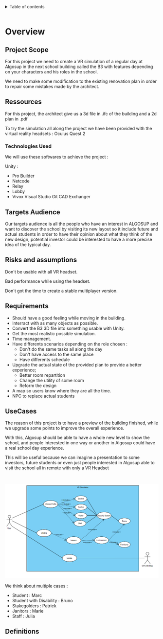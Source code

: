 <details>
<summary>Table of contents</summary>

- [Overview](#overview)
  - [Project Scope](#project-scope)
  - [Ressources](#ressources)
    - [Technologies Used](#technologies-used)
  - [Targets Audience](#targets-audience)
  - [Risks and assumptions](#risks-and-assumptions)
  - [Requirements](#requirements)
  - [UseCases](#usecases)
  - [Definitions](#definitions)

</details>
<br>

# Overview

<!-- ## Teams Members 

|Members|Roles |
|:---:|:---:|
|[Arthur Lemoine](https://github.com/arthur-lemo1ne)| Tech Leader|
|[Théo Diancourt](https://github.com/TheoDct)| Project Manager|
|[Martin Lorut Gauriat](https://github.com/MartinLorutGauriat)| Team Member|
|[Karine Vinette](https://github.com/KarineVinette)| Team Member|
|[Nicolas Mida](https://github.com/Nicolas-Mida)| Team Member|
|[Alexandre Bobis](https://github.com/AlexandreBobis)| Team Member| -->

## Project Scope

<!-- - Goals: Programming a VR simulation of a visit day at [ALGOSUP](https://www.algosup.com/) inside the B3[^1] 
- Deliverables: Functionnal and technical specifications, simulation of a visit at ALGOSUP inside the B3[^1] 
- Features: 
    - Move into the B3
    - Make interaction with environnement
    - Security System
    - NPC 
    - Indication to visit (GPS)
    - Have multiples characters 
- Tasks: convert .bmix into something usable by Unity, make some 3D objects to make the experience better, make the features into the software, 
- Deadline: 7 April 2022 -->

For this project we need to create a VR simulation of a regular day at Algosup in the next school building called the B3 with features depending on your characters and his roles in the school.

We need to make some modification to the existing renovation plan in order to repair some mistakes made by the architect.

<!-- WIP -->

## Ressources 

For this project, the architect give us a 3d file in .ifc of the building and a 2d plan in .pdf 

To try the simulation all along the project we have been provided with the virtual reality headsets : Oculus Quest 2

### Technologies Used 

We will use these softwares to achieve the project : 

Unity :
- Pro Builder
- Netcode
- Relay
- Lobby
- Vivox
Visual Studio
Git 
CAD Exchanger

## Targets Audience 

Our targets audience is all the people who have an interest in ALGOSUP and want to discover the school by visiting its new layout so it include future and actual students in order to have their opinion about what they think of the new design, potential investor could be interested to have a more precise idea of the typical day.

## Risks and assumptions

Don't be usable with all VR headset.

Bad performance while using the headset.

Don't got the time to create a stable multiplayer version.



<!-- WIP -->

## Requirements

- Should have a good feeling while moving in the building. 
- Interract with as many objects as possible.
- Convert the B3 3D file into something usable with Unity. 
- Get the most realistic possible simulation.
- Time management. 
- Have differents scenarios depending on the role chosen :
    - Don't do the same tasks all along the day 
    - Don't have access to the same place 
    - Have differents schedule 
- Upgrade the actual state of the provided plan to provide a better experience;
    - Better room repartition 
    - Change the utility of some room 
    - Reform the design 
- A map so users know where they are all the time.
- NPC to replace actual students 
<!-- WIP -->

## UseCases

The reason of this project is to have a preview of the building finished, while we upgrade some points to improve the overall experience.
<!-- 
With this someone interested by some way to Algosup should be able to have a whole new level  -->

With this, Algosup should be able to have a whole new level to show the school, and people interested in one way or another in Algosup could have a real school day experience.

This will be useful because we can imagine a presentation to some investors, future students or even just people interested in Algosup able to visit the school all in remote with only a VR Headset 

<br>


![SADC](./UseCases.png)

We think about multiple cases : 
- Student : Marc
- Student with Disability : Bruno
- Stakegolders : Patrick
- Janitors : Marie 
- Staff : Julia 
<!-- Add a Personae About Franck, with all the access into the school  -->

<!-- ## Configuration 

Have a headset compatible, download the application  -->

<!-- ## Non functionnal requirements 

NPC,  -->

<!-- ## Error reporting -->

## Definitions 

[^1]: The B3 is an old building in the center of Vierzon, which is also the next location for the connected campus who are going to be composed by Algosup, the CNAM and an incubator for start-up

[^2]: NPC stand for Non Playable Character, will be an A.I implemented in the application,

[^3]: VR is the definition of virtual reality comes, naturally, from the definitions for both ‘virtual’ and ‘reality’. The definition of ‘virtual’ is near and reality is what we experience as human beings. So the term ‘virtual reality’ basically means ‘near-reality’. This could, of course, mean anything but it usually refers to a specific type of reality emulation.

[^4]: An ifc file is a CAD data exchange file format intended for description of architectural, building and construction industry date.

[^5]: Oculus Quest 2 is a Virtual reality headset who can run a program without any cords or a PC.

[^6]: Unity is a game engine designed to create games for a wide range of devices.

[^7]: Pro Builder is a native 3D model editor of unity. 

[^8]: Netcode is a native tool from unity used to build multiplayer foundation system by allows the user to connet to a host by its IP and port.

[^9]: Relay is a native tool from unity used to build the connexion link from an users to another 

[^10]: Lobby is a native tool from unity used to create an entry point from a users to another.

[^11]: Vivox is a native tool from unity used to let all users from a same lobby to talk to each other 

[^12]: Visual Studio is a source-code editor made by microsoft used to write code.

[^13]: Git is a software used to centralize our work throughout the project

[^14]: CAD exchanger is a software used to convert an .ifc file to an .fbx file in order to use it with unity 

